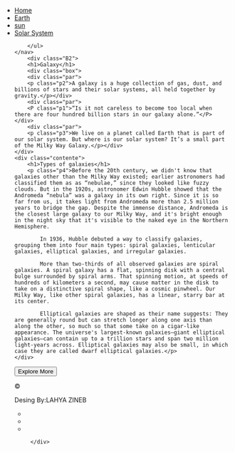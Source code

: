 <!DOCTYPE html>
 <html lang="en">
 <head>
     <meta charset="UTF-8">
     <meta name="viewport" content="width=device-width, initial-scale=1.0">
     <title>Galaxy</title> 
     <link rel="stylesheet" href="css.css">
     </head>
 <body>
        <nav class="navbar">
        <ul>
            <li><a class="active" href="#">Home</a></li>
            <li><a href="#" >Earth</a></li>
            <li><a href="#" >sun</a></li>
            <li><a href="#" >Solar System</a></li>
        
        </ul>
    </nav>
        <div class="B2">
        <h1>Galaxy</h1>
        <div class="box">
        <div class="par">
        <p class="p2">A galaxy is a huge collection of gas, dust, and billions of stars and their solar systems, all held together by gravity.</p></div>
        <div class="par">
        <P class="p1">“Is it not careless to become too local when there are four hundred billion stars in our galaxy alone.”</P></div>
        <div class="par">
        <p class="p3">We live on a planet called Earth that is part of our solar system. But where is our solar system? It’s a small part of the Milky Way Galaxy.</p></div>
    </div>
    <div class="contente">
        <h1>Types of galaxies</h1>
        <p class="p4">Before the 20th century, we didn't know that galaxies other than the Milky Way existed; earlier astronomers had classified them as as “nebulae,” since they looked like fuzzy clouds. But in the 1920s, astronomer Edwin Hubble showed that the Andromeda “nebula” was a galaxy in its own right. Since it is so far from us, it takes light from Andromeda more than 2.5 million years to bridge the gap. Despite the immense distance, Andromeda is the closest large galaxy to our Milky Way, and it's bright enough in the night sky that it's visible to the naked eye in the Northern Hemisphere.

            In 1936, Hubble debuted a way to classify galaxies, grouping them into four main types: spiral galaxies, lenticular galaxies, elliptical galaxies, and irregular galaxies.
            
            More than two-thirds of all observed galaxies are spiral galaxies. A spiral galaxy has a flat, spinning disk with a central bulge surrounded by spiral arms. That spinning motion, at speeds of hundreds of kilometers a second, may cause matter in the disk to take on a distinctive spiral shape, like a cosmic pinwheel. Our Milky Way, like other spiral galaxies, has a linear, starry bar at its center.
            
            Elliptical galaxies are shaped as their name suggests: They are generally round but can stretch longer along one axis than along the other, so much so that some take on a cigar-like appearance. The universe's largest-known galaxies—giant elliptical galaxies—can contain up to a trillion stars and span two million light-years across. Elliptical galaxies may also be small, in which case they are called dwarf elliptical galaxies.</p>
    </div>
</div>
        <div class="buttons">
            <button>Explore More</button>
        </div>
     <footer>
         <div class="foot">
            <div class="menu">
                <p>©</p>
                <p>Desing By:LAHYA ZINEB</p>
               </div>
         <div class="icon">
         <ul >
        <li><a href="https://www.facebook.com/#!/" target="blank"><ion-icon name="logo-facebook"></ion-icon></a></li>
        <li><a href="https://www.instagram.com/"target="blank"><ion-icon name="logo-instagram"></ion-icon></a></li>
        <li><a href="https://fr.linkedin.com/" target="blank"><ion-icon name="logo-linkedin"></ion-icon></a></li>
         </ul>
        </div>
         
         </div>
  </footer>
  <script type="module" src="https://unpkg.com/ionicons@5.5.2/dist/ionicons/ionicons.esm.js"></script>
  <script nomodule src="https://unpkg.com/ionicons@5.5.2/dist/ionicons/ionicons.js"></script>
    </div>
    </div>
 </body>
 </html> 
